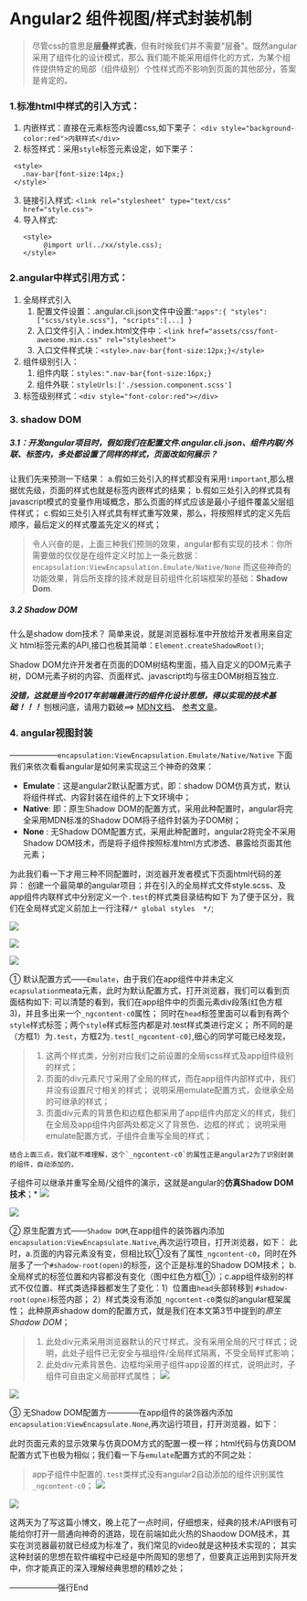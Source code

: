 # Angular2 组件视图/样式封装机制

> 尽管css的意思是**层叠样式表**，但有时候我们并不需要"层叠"。既然angular采用了组件化的设计模式，那么
>我们能不能采用组件化的方式，为某个组件提供特定的局部（组件级别）个性样式而不影响到页面的其他部分，答案是肯定的。

### 1.标准html中样式的引入方式：
 1. 内嵌样式：直接在元素标签内设置css,如下栗子：
    `<div style="background-color:red">内联样式</div>`
 2. 标签样式：采用`style`标签元素设定，如下栗子：
 ```angular2html
  <style> 
    .nav-bar{font-size:14px;}
  </style>`
  ```
 3. 链接引入样式:
     `<link rel="stylesheet" type="text/css" href="style.css">`
 4. 导入样式:
     ```angular2html
     <style>
          @import url(../xx/style.css);
     </style>
    ```
 ### 2.angular中样式引用方式：
 1. 全局样式引入
    1. 配置文件设置：.angular.cli.json文件中设置:`"apps":{
           "styles": ["scss/style.scss"],
           "scripts":[...]
          }` 
    2. 入口文件引入：index.html文件中：`<link href="assets/css/font-awesome.min.css" rel="stylesheet">`
    3. 入口文件样式块：`<style>.nav-bar{font-size:12px;}</style>`
 2. 组件级别引入：
    1. 组件内联：`styles:".nav-bar{font-size:16px;}`
    2. 组件外联：`styleUrls:['./session.component.scss']`
 3. 标签级别样式：`<div style="font-color:red"></div>`
 
 ### 3. shadow DOM
 
 ##### 3.1：开发angular项目时，假如我们在配置文件.angular.cli.json、组件内联/外联、标签内，多处都设置了同样的样式，页面改如何展示？
 
  让我们先来预测一下结果：
  a.假如三处引入的样式都没有采用`!important`,那么根据优先级，页面的样式也就是标签内嵌样式的结果；
  b.假如三处引入的样式具有javascript模式的变量作用域概念，那么页面的样式应该是最小子组件覆盖父层组件样式；
  c.假如三处引入样式具有样式重写效果，那么，将按照样式的定义先后顺序，最后定义的样式覆盖先定义的样式；
  
 > 令人兴奋的是，上面三种我们预测的效果，angular都有实现的技术：你所需要做的仅仅是在组件定义时加上一条元数据：`encapsulation:ViewEncapsulation.Emulate/Native/None`
 > 而这些神奇的功能效果，背后所支撑的技术就是目前组件化前端框架的基础：**Shadow Dom**.
 
 ##### 3.2 Shadow DOM
 什么是shadow dom技术？
 简单来说，就是浏览器标准中开放给开发者用来自定义 html标签元素的API,接口也极其简单：`Element.createShadowRoot()`;
 
 Shadow DOM允许开发者在页面的DOM树结构里面，插入自定义的DOM元素子树，DOM元素子树的内容、页面样式、javascript均与宿主DOM树相互独立.
 
 ***没错，这就是当今2017年前端最流行的组件化设计思想，得以实现的技术基础！！！***
 刨根问底，请用力戳破==>
 [MDN文档](https://developer.mozilla.org/zh-CN/docs/Web/Web_Components/%E5%BD%B1%E5%AD%90_DOM)、
 [参考文章](https://aotu.io/notes/2016/06/24/Shadow-DOM/index.html)。
 
 ### 4. angular视图封装 
  ——————`encapsulation:ViewEncapsulation.Emulate/Native/Native`
 下面我们来依次看看angular是如何来实现这三个神奇的效果：
 
 - **Emulate**：这是angular2默认配置方式，即：shadow DOM仿真方式，默认将组件样式、内容封装在组件的上下文环境中；
 - **Native**: 即：原生Shadow DOM的配置方式，采用此种配置时，angular将完全采用MDN标准的Shadow DOM将子组件封装为子DOM树；
 - **None**  : 无Shadow DOM配置方式，采用此种配置时，angular2将完全不采用Shadow DOM技术，而是将子组件按照标准html方式渗透、暴露给页面其他元素；
 
 为此我们看一下才用三种不同配置时，浏览器开发者模式下页面html代码的差异：
 创建一个最简单的angular项目；并在引入的全局样式文件style.scss、及app组件内联样式中分别定义一个`.test`的样式类目录结构如下
 为了便于区分，我们在全局样式定义前加上一行注释`/* global styles  */`;
 
 ![](sources/imgs/angular-advanced/project.structure.png)
 
 ![](sources/imgs/angular-advanced/viewEncapsulation.enmulate.png)
 
 ![](sources/imgs/angular-advanced/global.scss.png)
 
 
 ① 默认配置方式——`Emulate`，由于我们在app组件中并未定义`ecapsulation`meata元素，此时为默认配置方式，打开浏览器，我们可以看到页面结构如下:
 可以清楚的看到，我们在app组件中的页面元素div段落(红色方框3)，并且多出来一个`_ngcontent-c0`属性；
 同时在`head`标签里面可以看到有两个`style`样式标签；两个`style`样式标签内都是对.test样式类进行定义；
 所不同的是（方框1）为`.test`，方框2为`.test[_ngcontent-c0]`,细心的同学可能已经发现，
 > 1. 这两个样式类，分别对应我们之前设置的全局scss样式及app组件级别的样式；
 > 2. 页面的div元素尺寸采用了全局的样式，而在app组件内部样式中，我们并没有设置尺寸相关的样式；
      说明采用emulate配置方式，会继承全局的可继承的样式；  
 > 3. 页面div元素的背景色和边框色都采用了app组件内部定义的样式，我们在全局及app组件内部两处都定义了背景色、边框的样式；
      说明采用emulate配置方式，子组件会重写全局的样式；
   
    结合上面三点，我们就不难理解，这个`_ngcontent-c0`的属性正是angular2为了识别封装的组件，自动添加的，
 子组件可以继承并重写全局/父组件的演示，这就是angular的**仿真Shadow DOM技术**；*
 ![](sources/imgs/angular-advanced/viewEncapsulation.emulate.png)
 
 ![](sources/imgs/angular-advanced/html.emulate.png)
 
 ② 原生配置方式——`Shadow DOM`,在app组件的装饰器内添加`encapsulation:ViewEncapsulate.Native`,再次运行项目，打开浏览器，如下：
   此时，a.页面的内容元素没有变，但相比较①没有了属性`_ngcontent-c0`，同时在外层多了一个`#shadow-root(open)`的标签，这个正是标准的Shadow DOM技术；
   b.全局样式的标签位置和内容都没有变化（图中红色方框①）；c.app组件级别的样式不仅位置、样式类选择器都发生了变化：1）位置由`head`头部转移到 `#shadow-root(opne)`标签内部；
   2）样式类没有添加`_ngcontent-c0`类似的angular框架属性；
   此种原声shadow dom的配置方式，就是我们在本文第3节中提到的*原生Shadow DOM*；
   > 1. 此处div元素采用浏览器默认的尺寸样式，没有采用全局的尺寸样式；说明，此处子组件已无安全与福组件/全局样式隔离，不受全局样式影响；
   > 2. 此处div元素背景色、边框均采用子组件app设置的样式，说明此时，子组件可自由定义局部样式属性；
   ![](sources/imgs/angular-advanced/viewEncapsulation.native.png)
   
   ![](sources/imgs/angular-advanced/html.native.png)
   
 ③ 无Shadow DOM配置方————在app组件的装饰器内添加`encapsulation:ViewEncapsulate.None`,再次运行项目，打开浏览器，如下：
 
 此时页面元素的显示效果与仿真DOM方式的配置一模一样；html代码与仿真DOM配置方式下也极为相似；我们看一下与`emulate`配置方式的不同之处：
 > app子组件中配置的`.test`类样式没有angular2自动添加的组件识别属性`_ngcontent-c0`；
 ![](sources/imgs/angular-advanced/viewEncapsulation.none.png)
 
 ![](sources/imgs/angular-advanced/html.none.png)
    
 
 
 这两天为了写这篇小博文，晚上花了一点时间，仔细想来，经典的技术/API很有可能给你打开一扇通向神奇的道路，现在前端如此火热的Shaodow DOM技术，其实在浏览器最初就已经成为标准了，我们常见的video就是这种技术实现的；
 其实这种封装的思想在软件编程中已经是中所周知的思想了，但要真正运用到实际开发中，你才能真正的深入理解经典思想的精妙之处；
 
 
 
——————强行End
   
  
 